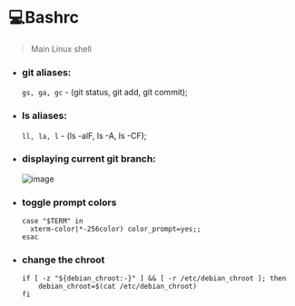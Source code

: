 # 💻Bashrc
> Main Linux shell

- ### git aliases:
    `gs, ga, gc` - (git status, git add, git commit);
- ### ls aliases:
    `ll, la, l` - (ls -alF, ls -A, ls -CF);
- ### displaying current git branch:

    ![image](https://github.com/user-attachments/assets/7020a596-74eb-4714-bb06-7c0f4ac54a22)

- ### toggle prompt colors
  ```
  case "$TERM" in
    xterm-color|*-256color) color_prompt=yes;;
  esac
  ```
- ### change the chroot
   ```
   if [ -z "${debian_chroot:-}" ] && [ -r /etc/debian_chroot ]; then
       debian_chroot=$(cat /etc/debian_chroot)
   fi
   ```

